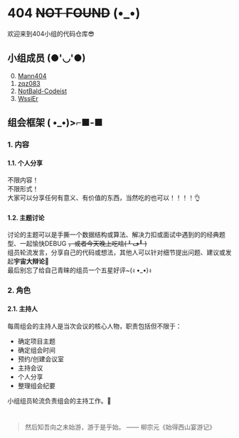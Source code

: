 # 404 ~~NOT FOUND~~ (•_•)

欢迎来到404小组的代码仓库😎

## 小组成员 (●'◡'●)  

0.  [Mann404](https://github.com/Mann404)
1.  [zqz083](https://github.com/zqz083)
2.  [NotBald-Codeist](https://github.com/NotBald-Codeist)
3.  [WssiEr](https://github.com/WssiEr)

## 组会框架 ( •_•)>⌐■-■  

### 1. 内容  

#### 1.1. 个人分享  

不限内容！  
不限形式！  
大家可以分享任何有意义、有价值的东西，当然吃的也可以！！！！👌  

#### 1.2. 主题讨论  

讨论的主题可以是手撕一个数据结构或算法、解决力扣或面试中遇到的的经典题型、一起愉快DEBUG ~~，或者今天晚上吃啥(╹ڡ╹ )~~  
组员轮流发言，分享自己的代码或想法，其他人可以针对细节提出问题、建议或发起**宇宙大辩论**🤬  
最后别忘了给自己青睐的组员一个五星好评~(ง •_•)ง

### 2. 角色

#### 2.1. 主持人

每周组会的主持人是当次会议的核心人物，职责包括但不限于：  
- 确定项目主题
- 确定组会时间
- 预约/创建会议室
- 主持会议
- 个人分享
- 整理组会纪要

小组组员轮流负责组会的主持工作。🎯

#   

> 然后知吾向之未始游，游于是乎始。    —— 柳宗元《始得西山宴游记》
